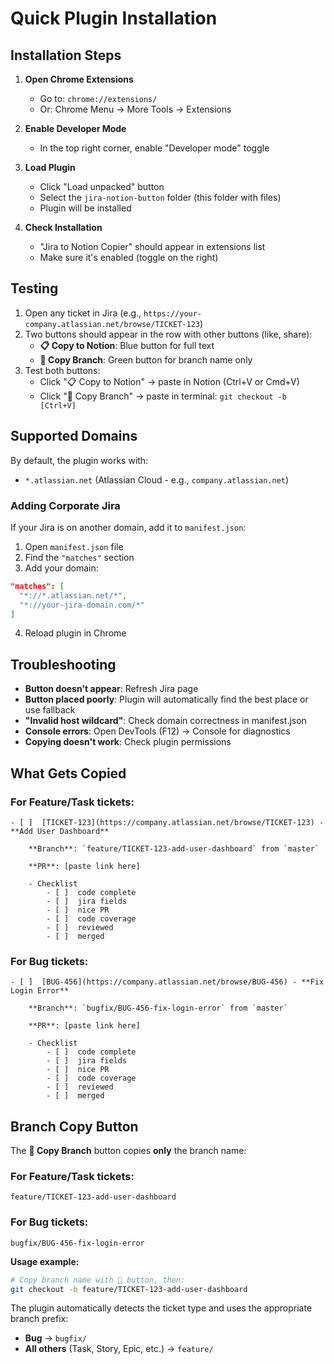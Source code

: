 # Quick Plugin Installation

## Installation Steps

1. **Open Chrome Extensions**
   - Go to: `chrome://extensions/`
   - Or: Chrome Menu → More Tools → Extensions

2. **Enable Developer Mode**
   - In the top right corner, enable "Developer mode" toggle

3. **Load Plugin**
   - Click "Load unpacked" button
   - Select the `jira-notion-button` folder (this folder with files)
   - Plugin will be installed

4. **Check Installation**
   - "Jira to Notion Copier" should appear in extensions list
   - Make sure it's enabled (toggle on the right)

## Testing

1. Open any ticket in Jira (e.g., `https://your-company.atlassian.net/browse/TICKET-123`)
2. Two buttons should appear in the row with other buttons (like, share):
   - **📋 Copy to Notion**: Blue button for full text
   - **🌿 Copy Branch**: Green button for branch name only
3. Test both buttons:
   - Click "📋 Copy to Notion" → paste in Notion (Ctrl+V or Cmd+V)
   - Click "🌿 Copy Branch" → paste in terminal: `git checkout -b [Ctrl+V]`

## Supported Domains

By default, the plugin works with:
- `*.atlassian.net` (Atlassian Cloud - e.g., `company.atlassian.net`)

### Adding Corporate Jira

If your Jira is on another domain, add it to `manifest.json`:

1. Open `manifest.json` file
2. Find the `"matches"` section
3. Add your domain:

```json
"matches": [
  "*://*.atlassian.net/*",
  "*://your-jira-domain.com/*"
]
```

4. Reload plugin in Chrome

## Troubleshooting

- **Button doesn't appear**: Refresh Jira page
- **Button placed poorly**: Plugin will automatically find the best place or use fallback
- **"Invalid host wildcard"**: Check domain correctness in manifest.json
- **Console errors**: Open DevTools (F12) → Console for diagnostics
- **Copying doesn't work**: Check plugin permissions

## What Gets Copied

### For Feature/Task tickets:
```
- [ ]  [TICKET-123](https://company.atlassian.net/browse/TICKET-123) - **Add User Dashboard**
    
    **Branch**: `feature/TICKET-123-add-user-dashboard` from `master` 
    
    **PR**: [paste link here]
    
    - Checklist
        - [ ]  code complete
        - [ ]  jira fields
        - [ ]  nice PR
        - [ ]  code coverage
        - [ ]  reviewed
        - [ ]  merged
```

### For Bug tickets:
```
- [ ]  [BUG-456](https://company.atlassian.net/browse/BUG-456) - **Fix Login Error**
    
    **Branch**: `bugfix/BUG-456-fix-login-error` from `master` 
    
    **PR**: [paste link here]
    
    - Checklist
        - [ ]  code complete
        - [ ]  jira fields
        - [ ]  nice PR
        - [ ]  code coverage
        - [ ]  reviewed
        - [ ]  merged
```

## Branch Copy Button

The **🌿 Copy Branch** button copies **only** the branch name:

### For Feature/Task tickets:
```
feature/TICKET-123-add-user-dashboard
```

### For Bug tickets:
```
bugfix/BUG-456-fix-login-error
```

**Usage example:**
```bash
# Copy branch name with 🌿 button, then:
git checkout -b feature/TICKET-123-add-user-dashboard
```

The plugin automatically detects the ticket type and uses the appropriate branch prefix:
- **Bug** → `bugfix/` 
- **All others** (Task, Story, Epic, etc.) → `feature/`